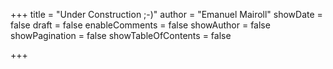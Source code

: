 +++
title = "Under Construction ;-)"
author = "Emanuel Mairoll"
showDate = false
draft = false
enableComments = false
showAuthor = false
showPagination = false
showTableOfContents = false

+++

